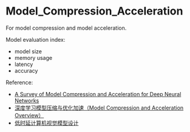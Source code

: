 # Model_Compression_Acceleration

For model compression and model acceleration.

Model evaluation index:

* model size
* memory usage
* latency
* accuracy

Reference:

* [A Survey of Model Compression and Acceleration for Deep Neural Networks](https://arxiv.org/abs/1710.09282)
* [深度学习模型压缩与优化加速（Model Compression and Acceleration Overview）](https://blog.csdn.net/nature553863/article/details/81083955)
* [低时延计算机视觉模型设计](https://zhuanlan.zhihu.com/p/139965590)
